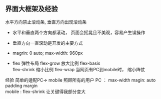 ## 界面大框架及经验

水平方向禁止滚动条,   垂直方向出现滚动条
- 水平和垂直两个方向都滚动，  页面会摇晃且不美观，容易产生误操作
- 垂直方向一直滚动是开发的主要方式
  

- magrin: 0 auto;  max-width: 960px 


- flex 弹性布局
  flex-grow  放大比例
  flex-basis  
  flex-shrink  缩小比例
  flex-wrap
  当网页有PC到mobile时， 缩小阵仗

经验  简单的适配PC-> mobile 照顾所有的用户
PC ： max-width magin: auto
padding margin   
mobile : flex-shrink 让关键得我部分变大